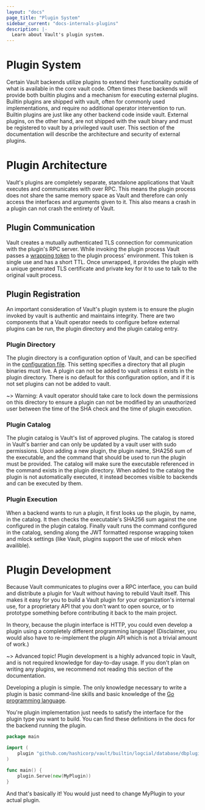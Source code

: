 ```yaml
---
layout: "docs"
page_title: "Plugin System"
sidebar_current: "docs-internals-plugins"
description: |-
  Learn about Vault's plugin system.
---
```


# Plugin System
Certain Vault backends utilize plugins to extend their functionality outside of
what is available in the core vault code. Often times these backends will
provide both builtin plugins and a mechanism for executing external plugins.
Builtin plugins are shipped with vault, often for commonly used implementations,
and require no additional operator intervention to run. Builtin plugins are
just like any other backend code inside vault. External plugins, on the other
hand, are not shipped with the vault binary and must be registered to vault by
a privileged vault user. This section of the documentation will describe the
architecture and security of external plugins. 

# Plugin Architecture
Vault's plugins are completely separate, standalone applications that Vault
executes and communicates with over RPC. This means the plugin process does not
share the same memory space as Vault and therefore can only access the
interfaces and arguments given to it. This also means a crash in a plugin can not
crash the entirety of Vault.

## Plugin Communication
Vault creates a mutually authenticated TLS connection for communication with the
plugin's RPC server. While invoking the plugin process Vault passes a [wrapping
token](https://www.vaultproject.io/docs/concepts/response-wrapping.html) to the
plugin process' environment. This token is single use and has a short TTL. Once
unwrapped, it provides the plugin with a unique generated TLS certificate and
private key for it to use to talk to the original vault process. 

## Plugin Registration
An important consideration of Vault's plugin system is to ensure the plugin
invoked by vault is authentic and maintains integrity. There are two components
that a Vault operator needs to configure before external plugins can be run, the
plugin directory and the plugin catalog entry.

### Plugin Directory
The plugin directory is a configuration option of Vault, and can be specified in
the [configuration file](https://www.vaultproject.io/docs/configuration/index.html).
This setting specifies a directory that all plugin binaries must live. A plugin
can not be added to vault unless it exists in the plugin directory. There is no
default for this configuration option, and if it is not set plugins can not be
added to vault.

~> Warning: A vault operator should take care to lock down the permissions on
this directory to ensure a plugin can not be modified by an unauthorized user
between the time of the SHA check and the time of plugin execution.

### Plugin Catalog
The plugin catalog is Vault's list of approved plugins. The catalog is stored in
Vault's barrier and can only be updated by a vault user with sudo permissions.
Upon adding a new plugin, the plugin name, SHA256 sum of the executable, and the
command that should be used to run the plugin must be provided. The catalog will
make sure the executable referenced in the command exists in the plugin
directory. When added to the catalog the plugin is not automatically executed,
it instead becomes visible to backends and can be executed by them. 

### Plugin Execution
When a backend wants to run a plugin, it first looks up the plugin, by name, in
the catalog. It then checks the executable's SHA256 sum against the one
configured in the plugin catalog. Finally vault runs the command configured in
the catalog, sending along the JWT formatted response wrapping token and mlock
settings (like Vault, plugins support the use of mlock when availible).

# Plugin Development
Because Vault communicates to plugins over a RPC interface, you can build and
distribute a plugin for Vault without having to rebuild Vault itself. This makes
it easy for you to build a Vault plugin for your organization's internal use,
for a proprietary API that you don't want to open source, or to prototype
something before contributing it back to the main project.

In theory, because the plugin interface is HTTP, you could even develop a plugin
using a completely different programming language! (Disclaimer, you would also
have to re-implement the plugin API which is not a trivial amount of work.)

~> Advanced topic! Plugin development is a highly advanced topic in Vault, and
is not required knowledge for day-to-day usage. If you don't plan on writing any
plugins, we recommend not reading this section of the documentation.

Developing a plugin is simple. The only knowledge necessary to write
a plugin is basic command-line skills and basic knowledge of the
[Go programming language](http://golang.org).

You're plugin implementation just needs to satisfy the interface for the plugin
type you want to build. You can find these definitions in the docs for the
backend running the plugin.

```go
package main

import (
	plugin "github.com/hashicorp/vault/builtin/logcial/database/dbplugin"
)

func main() {
	plugin.Serve(new(MyPlugin))
}
```

And that's basically it! You would just need to change MyPlugin to your actual
plugin.
